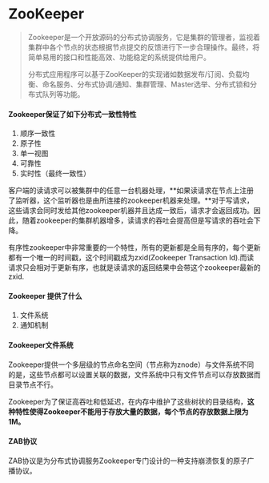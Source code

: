 # ZooKeeper

> Zookeeper是一个开放源码的分布式协调服务，它是集群的管理者，监视着集群中各个节点的状态根据节点提交的反馈进行下一步合理操作。最终，将简单易用的接口和性能高效、功能稳定的系统提供给用户。
>
> 分布式应用程序可以基于ZooKeeper的实现诸如数据发布/订阅、负载均衡、命名服务、分布式协调/通知、集群管理、Master选举、分布式锁和分布式队列等功能。



#### Zookeeper保证了如下分布式一致性特性

1. 顺序一致性
2. 原子性
3. 单一视图
4. 可靠性
5. 实时性（最终一致性）

客户端的读请求可以被集群中的任意一台机器处理，**如果读请求在节点上注册了监听器，这个监听器也是由所连接的zookeeper机器来处理。**对于写请求，这些请求会同时发给其他zookeeper机器并且达成一致后，请求才会返回成功。因此，随着zookeeper的集群机器增多，读请求的吞吐会提高但是写请求的吞吐会下降。

有序性zookeeper中非常重要的一个特性，所有的更新都是全局有序的，每个更新都有一个唯一的时间戳，这个时间戳成为zxid(Zookeeper Transaction Id).而读请求只会相对于更新有序，也就是读请求的返回结果中会带这个zookeeper最新的zxid.



#### Zookeeper 提供了什么

1. 文件系统
2. 通知机制



#### Zookeeper文件系统

Zookeeper提供一个多层级的节点命名空间（节点称为znode）与文件系统不同的是，这些节点都可以设置关联的数据，文件系统中只有文件节点可以存放数据而目录节点不行。

Zookeeper为了保证高吞吐和低延迟，在内存中维护了这些树状的目录结构，**这种特性使得Zookeeper不能用于存放大量的数据，每个节点的存放数据上限为1M。**



#### ZAB协议

ZAB协议是为分布式协调服务Zookeeper专门设计的一种支持崩溃恢复的原子广播协议。

